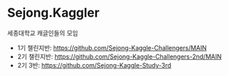 # Sejong.Kaggler
세종대학교 캐글인들의 모임
- 1기 챌린지반: https://github.com/Sejong-Kaggle-Challengers/MAIN
- 2기 챌린지반: https://github.com/Sejong-Kaggle-Challengers-2nd/MAIN
- 2기 3반: https://github.com/Sejong-Kaggle-Study-3rd
